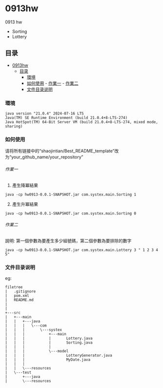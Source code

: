 

# 0913hw

0913 hw
- Sorting
- Lottery

 
## 目录

- [0913hw](#0913hw)
  - [目录](#目录)
    - [環境](#環境)
    - [如何使用](#如何使用)
          - [作業一](#作業一)
          - [作業二](#作業二)
    - [文件目录说明](#文件目录说明)

### 環境

```
java version "21.0.4" 2024-07-16 LTS
Java(TM) SE Runtime Environment (build 21.0.4+8-LTS-274)
Java HotSpot(TM) 64-Bit Server VM (build 21.0.4+8-LTS-274, mixed mode, sharing)
```

### 如何使用

请将所有链接中的“shaojintian/Best_README_template”改为“your_github_name/your_repository”



###### 作業一

1. 產生降冪結果

```
java -cp hw0913-0.0.1-SNAPSHOT.jar com.systex.main.Sorting 1
```
2. 產生升冪結果
```
java -cp hw0913-0.0.1-SNAPSHOT.jar com.systex.main.Sorting 0
```
###### 作業二
說明:
第一個參數為要產生多少組號碼，第二個參數為要排除的數字

```
java -cp hw0913-0.0.1-SNAPSHOT.jar com.systex.main.Lottery 3 " 1 2 3 4 5" 
```

### 文件目录说明
eg:

```
filetree 
|   .gitignore
|   pom.xml
|   README.md
|   
|       
+---src
|   +---main
|   |   +---java
|   |   |   \---com
|   |   |       \---systex
|   |   |           +---main
|   |   |           |       Lottery.java
|   |   |           |       Sorting.java
|   |   |           |       
|   |   |           \---model
|   |   |                   LotteryGenerator.java
|   |   |                   MyDate.java
|   |   |                   
|   |   \---resources
|   \---test
|       +---java
|       \---resources


```









